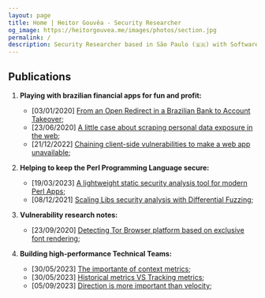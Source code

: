 ```yaml
---
layout: page
title: Home | Heitor Gouvêa - Security Researcher
og_image: https://heitorgouvea.me/images/photos/section.jpg
permalink: /
description: Security Researcher based in São Paulo (🇧🇷) with Software Engineering background and 7+ years of experience in the offensive security industry.
---
```


## Publications

1. __Playing with brazilian financial apps for fun and profit:__
    - [03/01/2020] [From an Open Redirect in a Brazilian Bank to Account Takeover](/2020/01/03/From-Open-Redirect-to-Session-Token-Leak);
    - [23/06/2020] [A little case about scraping personal data exposure in the web](/2020/06/23/Scraping-personal-data-exposure-in-the-web);
    - [21/12/2022] [Chaining client-side vulnerabilities to make a web app unavailable](/2022/12/21/Chaining-vulnerabilities-to-make-web-unavailable);

2. __Helping to keep the Perl Programming Language secure:__
    - [19/03/2023] [A lightweight static security analysis tool for modern Perl Apps](/2023/03/19/static-security-analysis-tool-perl);
    - [08/12/2021] [Scaling Libs security analysis with Differential Fuzzing](2021/12/08/Differential-Fuzzing-Perl-Libs);

3. __Vulnerability research notes:__
    - [23/09/2020] [Detecting Tor Browser platform based on exclusive font rendering](/2020/09/23/Detecting-browser-platform-based-on-fonts);

4. __Building high-performance Technical Teams:__
    - [30/05/2023] [The importante of context metrics](/2023/05/30/context-metrics);
    - [30/05/2023] [Historical metrics VS Tracking metrics](2023/05/30/historical-metrics-vs-tracking);
    - [05/09/2023] [Direction is more important than velocity](2023/09/05/direction-and-velocity);